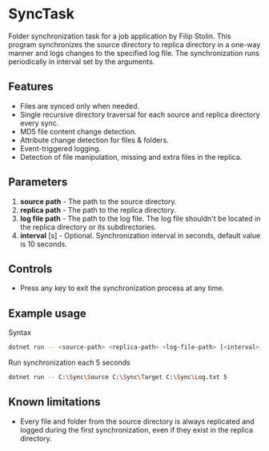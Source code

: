 # SyncTask
 Folder synchronization task for a job application by Filip Stolin. This program synchronizes the source directory to replica directory in a one-way manner and logs changes to the specified log file. The synchronization runs periodically in interval set by the arguments.

 ## Features
  - Files are synced only when needed.
  - Single recursive directory traversal for each source and replica directory every sync.
  - MD5 file content change detection.
  - Attribute change detection for files & folders.
  - Event-triggered logging.
  - Detection of file manipulation, missing and extra files in the replica.

 ## Parameters
 1. **source path** - The path to the source directory.
 2. **replica path** - The path to the replica directory.
 3. **log file path** - The path to the log file. The log file shouldn't be located in the replica directory or its subdirectories.
 4. **interval** [s] - Optional. Synchronization interval in seconds, default value is 10 seconds.

 ## Controls
 - Press any key to exit the synchronization process at any time.

 ## Example usage
 Syntax
 ```bash
dotnet run -- <source-path> <replica-path> <log-file-path> [<interval>]
 ```
Run synchronization each 5 seconds
 ```bash
dotnet run -- C:\Sync\Source C:\Sync\Target C:\Sync\Log.txt 5
 ```

## Known limitations
- Every file and folder from the source directory is always replicated and logged during the first synchronization, even if they exist in the replica directory.
